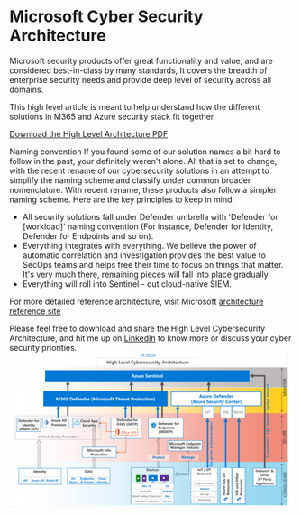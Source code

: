 # Microsoft Cyber Security Architecture

Microsoft security products offer great functionality and value, and are considered best-in-class by many standards, It covers the breadth of enterprise security needs and provide deep level of security across all domains.

This high level article is meant to help understand how the different solutions in M365 and Azure security stack fit together.

[Download the High Level Architecture PDF](https://github.com/EasySecOps/securityarchitecture/raw/main/High%20Level%20Cybersecurity%20Architecture.pdf)

Naming convention
If you found some of our solution names a bit hard to follow in the past, your definitely weren't alone. All that is set to change, with the recent rename of our cybersecurity solutions in an attempt to simplify the naming scheme and classify under common broader nomenclature. With recent rename, these products also follow a simpler naming scheme. Here are the key principles to keep in mind:
- All security solutions fall under Defender umbrella with 'Defender for [workload]' naming convention (For instance, Defender for Identity, Defender for Endpoints and so on).
- Everything integrates with everything. We believe the power of automatic correlation and investigation provides the best value to SecOps teams and helps free their time to focus on things that matter. It's very much there, remaining pieces will fall into place gradually.
- Everything will roll into Sentinel - out cloud-native SIEM.

For more detailed reference architecture, visit Microsoft [architecture reference site](https://aka.ms/mcra)

Please feel free to download and share the High Level Cybersecurity Architecture, and hit me up on [LinkedIn](https://www.linkedin.com/in/vikver/) to know more or discuss your cyber security priorities.
![HighLevelArchitecture](https://github.com/EasySecOps/securityarchitecture/raw/main/HLA2.png?raw=true)
